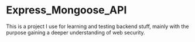 # Express_Mongoose_API
This is a project I use for learning and testing backend stuff, mainly with the purpose gaining a deeper understanding of web security.

